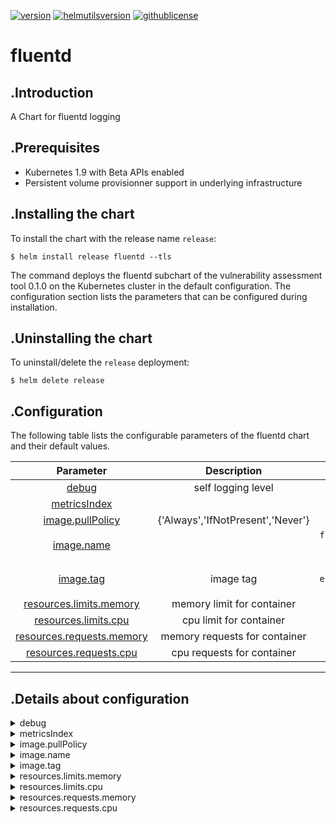 
[![version](https://img.shields.io/badge/version-0.1.0-brightgreen.svg)](https://shields.io/)  [![helmutilsversion](https://img.shields.io/badge/helmutilsversion-0.1.2-orange.svg)](https://shields.io/)  [![githublicense](https://img.shields.io/badge/license-Apache_2.0-blue.svg)](https://shields.io/)

# fluentd

## .Introduction
A Chart for fluentd logging

## .Prerequisites
- Kubernetes 1.9 with Beta APIs enabled
- Persistent volume provisionner support in underlying infrastructure

## .Installing the chart
To install the chart with the release name `release`:
```console
$ helm install release fluentd --tls
```

The command deploys the fluentd subchart of the vulnerability assessment tool 0.1.0
on the Kubernetes cluster in the default configuration. The configuration section lists
the parameters that can be configured during installation.

## .Uninstalling the chart
To uninstall/delete the `release` deployment:
```console
$ helm delete release
```

## .Configuration
The following table lists the configurable parameters of the fluentd chart and their default values.


| Parameter  |	Description  |	Default |
|:----------:|:-------------:|:--------:|
| <a href='#0'>debug</a> | self logging level | `False` |
| <a href='#1'>metricsIndex</a> |  | `fluentd` |
| <a href='#2'>image.pullPolicy</a> | {'Always','IfNotPresent','Never'} | `IfNotPresent` |
| <a href='#3'>image.name</a> |  | `fluent/fluentd-kubernetes-daemonset` |
| <a href='#4'>image.tag</a> | image tag | `v1.7-debian-elasticsearch6-1` |
| <a href='#5'>resources.limits.memory</a> | memory limit for container | `200Mi` |
| <a href='#6'>resources.limits.cpu</a> | cpu limit for container | `200m` |
| <a href='#7'>resources.requests.memory</a> | memory requests for container | `150Mi` |
| <a href='#8'>resources.requests.cpu</a> | cpu requests for container | `150m` |

---
## .Details about configuration
<details closed><summary><a id='0'>debug</a></summary>

        - description: self logging level
        - default: False
<a href="#configuration" style="color:grey">Back to configurations</a>
</details>
        
<details closed><summary><a id='1'>metricsIndex</a></summary>

        - description: 
        - default: fluentd
<a href="#configuration" style="color:grey">Back to configurations</a>
</details>
        
<details closed><summary><a id='2'>image.pullPolicy</a></summary>

        - description: {'Always','IfNotPresent','Never'}
        - default: IfNotPresent
<a href="#configuration" style="color:grey">Back to configurations</a>
</details>
        
<details closed><summary><a id='3'>image.name</a></summary>

        - description: 
        - default: fluent/fluentd-kubernetes-daemonset
<a href="#configuration" style="color:grey">Back to configurations</a>
</details>
        
<details closed><summary><a id='4'>image.tag</a></summary>

        - description: image tag
        - default: v1.7-debian-elasticsearch6-1
<a href="#configuration" style="color:grey">Back to configurations</a>
</details>
        
<details closed><summary><a id='5'>resources.limits.memory</a></summary>

        - description: memory limit for container
        - default: 200Mi
<a href="#configuration" style="color:grey">Back to configurations</a>
</details>
        
<details closed><summary><a id='6'>resources.limits.cpu</a></summary>

        - description: cpu limit for container
        - default: 200m
<a href="#configuration" style="color:grey">Back to configurations</a>
</details>
        
<details closed><summary><a id='7'>resources.requests.memory</a></summary>

        - description: memory requests for container
        - default: 150Mi
<a href="#configuration" style="color:grey">Back to configurations</a>
</details>
        
<details closed><summary><a id='8'>resources.requests.cpu</a></summary>

        - description: cpu requests for container
        - default: 150m
<a href="#configuration" style="color:grey">Back to configurations</a>
</details>
        